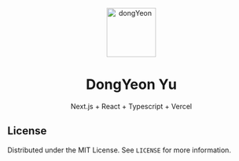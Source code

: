 <p align="center">
  <a href="https://github.com/ksr20612/Portfolio">
    <img src="" alt="dongYeon" width="100" height="100">
  </a>
  <h1 align="center">DongYeon Yu</h1>
</p>

<p align='center'>
  Next.js + React + Typescript + Vercel
</p>

## License

Distributed under the MIT License. See `LICENSE` for more information.
